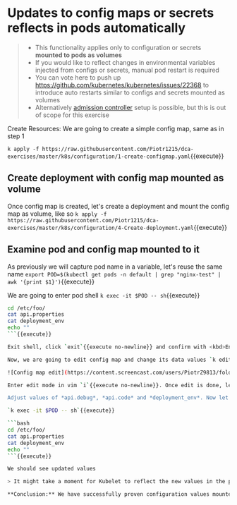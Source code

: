 # Updates to config maps or secrets reflects in pods automatically

> - This functionality applies only to configuration or secrets **mounted to pods as volumes**
> - If you would like to reflect changes in environmental variables injected from configs or secrets, manual pod restart is required
> - You can vote here to push up https://github.com/kubernetes/kubernetes/issues/22368 to introduce auto restarts similar to configs and secrets mounted as volumes
> - Alternatively [admission controller](https://github.com/xing/kubernetes-deployment-restart-controller) setup is possible, but this is out of scope for this exercise

Create Resources:
We are going to create a simple config map, same as in step 1

`k apply -f https://raw.githubusercontent.com/Piotr1215/dca-exercises/master/k8s/configuration/1-create-configmap.yaml`{{execute}}

## Create deployment with config map mounted as volume

Once config map is created, let's create a deployment and mount the config map as volume, like so
`k apply -f https://raw.githubusercontent.com/Piotr1215/dca-exercises/master/k8s/configuration/4-Create-deployment.yaml`{{execute}}

## Examine pod and config map mounted to it

As previously we will capture pod name in a variable, let's reuse the same name `export POD=$(kubectl get pods -n default | grep "nginx-test" | awk '{print $1}')`{{execute}}

We are going to enter pod shell `k exec -it $POD -- sh`{{execute}}

```bash
cd /etc/foo/
cat api.properties
cat deployment_env
echo ""
```{{execute}}

Exit shell, click `exit`{{execute no-newline}} and confirm with <kbd>Enter</kbd>

Now, we are going to edit config map and change its data values `k edit cm config-demo`{{execute}}. Output should be similar to below:

![Config map edit](https://content.screencast.com/users/PiotrZ9813/folders/Snagit/media/452c5103-32e8-4408-b511-9b5223f7e515/01.26.2021-11.48.png)

Enter edit mode in vim `i`{{execute no-newline}}. Once edit is done, let's switch to normal mode `^ESC`{{execute ctrl-seq}} and save the file `:wq!`{{execute}}

Adjust values of *api.debug*, *api.code* and *deployment_env*. Now let's check if values are correctly updated in the pod.

`k exec -it $POD -- sh`{{execute}}

```bash
cd /etc/foo/
cat api.properties
cat deployment_env
echo ""
```{{execute}}

We should see updated values

> It might take a moment for Kubelet to reflect the new values in the pod.

**Conclusion:** We have successfully proven configuration values mounted to pod as volume are auto updated after config map changes.
